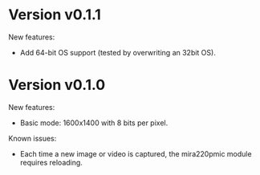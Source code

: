 # Version v0.1.1

New features:
- Add 64-bit OS support (tested by overwriting an 32bit OS).

# Version v0.1.0

New features:
- Basic mode: 1600x1400 with 8 bits per pixel.

Known issues:
- Each time a new image or video is captured, the mira220pmic module requires reloading.


